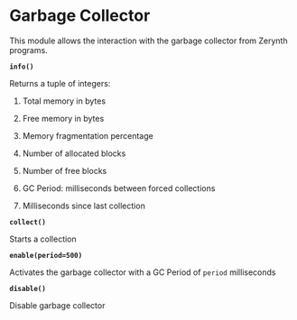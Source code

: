 # Garbage Collector

This module allows the interaction with the garbage collector from Zerynth programs.


**`info()`**

Returns a tuple of integers:


1. Total memory in bytes


2. Free memory in bytes


3. Memory fragmentation percentage


4. Number of allocated blocks


5. Number of free blocks


6. GC Period: milliseconds between forced collections


7. Milliseconds since last collection


**`collect()`**

Starts a collection


**`enable(period=500)`**

Activates the garbage collector with a GC Period of ```period``` milliseconds


**`disable()`**

Disable garbage collector
<!--stackedit_data:
eyJoaXN0b3J5IjpbLTYxNzcyODk3OSwxMzE1NTY3MDIxXX0=
-->